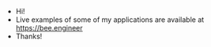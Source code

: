 -  Hi!
-  Live examples of some of my applications are available at https://bee.engineer
-  Thanks!
